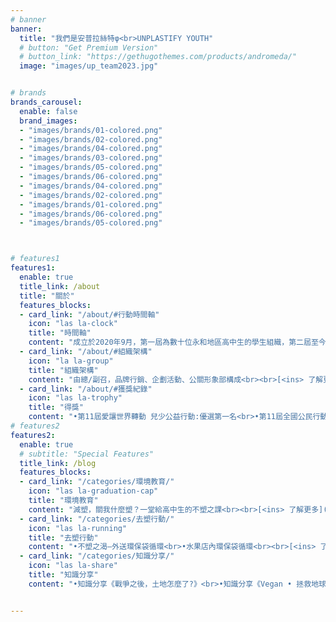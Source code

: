 ```yaml
---
# banner
banner:
  title: "我們是安普拉絲特φ<br>UNPLASTIFY YOUTH"
  # button: "Get Premium Version"
  # button_link: "https://gethugothemes.com/products/andromeda/"
  image: "images/up_team2023.jpg"


# brands
brands_carousel:
  enable: false
  brand_images:
  - "images/brands/01-colored.png"
  - "images/brands/02-colored.png"
  - "images/brands/04-colored.png"
  - "images/brands/03-colored.png"
  - "images/brands/05-colored.png"
  - "images/brands/06-colored.png"
  - "images/brands/04-colored.png"
  - "images/brands/02-colored.png"
  - "images/brands/01-colored.png"
  - "images/brands/06-colored.png"
  - "images/brands/05-colored.png"



# features1
features1:
  enable: true
  title_link: /about
  title: "關於"
  features_blocks:
  - card_link: "/about/#行動時間軸"
    icon: "las la-clock"
    title: "時間軸"
    content: "成立於2020年9月，第一屆為數十位永和地區高中生的學生組織，第二屆至今為一群北一女中的學生。<br><br>[<ins> 了解更多](/about/#行動時間軸)"
  - card_link: "/about/#組織架構"
    icon: "la la-group"
    title: "組織架構"
    content: "由總/副召，品牌行銷、企劃活動、公關形象部構成<br><br>[<ins> 了解更多](/about/#組織架構)"
  - card_link: "/about/#獲獎紀錄"
    icon: "las la-trophy"
    title: "得獎"
    content: "•第11屆愛讓世界轉動 兒少公益行動:優選第一名<br>•第11屆全國公民行動方案競賽:高中組佳作<br><br>[<ins> 了解更多](/about/#獲獎紀錄)"
# features2
features2:
  enable: true
  # subtitle: "Special Features"
  title_link: /blog
  features_blocks:
  - card_link: "/categories/環境教育/"
    icon: "las la-graduation-cap"
    title: "環境教育"
    content: "減塑，關我什麼塑？一堂給高中生的不塑之課<br><br>[<ins> 了解更多](/categories/環境教育/)"
  - card_link: "/categories/去塑行動/"
    icon: "las la-running"
    title: "去塑行動"
    content: "•不塑之渴—外送環保袋循環<br>•水果店內環保袋循環<br><br>[<ins> 了解更多](/categories/去塑行動/)"
  - card_link: "/categories/知識分享/"
    icon: "las la-share"
    title: "知識分享"
    content: "•知識分享《戰爭之後，土地怎麼了?》<br>•知識分享《Vegan • 拯救地球?》<br><br>[<ins> 了解更多](/categories/知識分享/)"


---
```

